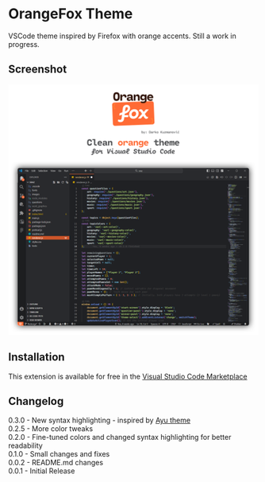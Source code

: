 # OrangeFox Theme

VSCode theme inspired by Firefox with orange accents. Still a work in progress.

## Screenshot

![Screenshot](/images/header.png)

## Installation

This extension is available for free in the [Visual Studio Code Marketplace](https://marketplace.visualstudio.com/items?itemName=quzma.orangefox)

## Changelog

0.3.0 - New syntax highlighting - inspired by [Ayu theme](https://github.com/ayu-theme/vscode-ayu)\
0.2.5 - More color tweaks\
0.2.0 - Fine-tuned colors and changed syntax highlighting for better readability\
0.1.0 - Small changes and fixes\
0.0.2 - README.md changes\
0.0.1 - Initial Release
